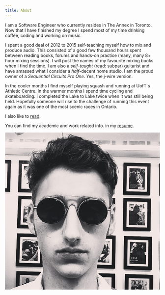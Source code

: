 ```yaml
---
title: About
---
```


I am a Software Engineer who currently resides in The Annex in Toronto. Now that I have finished my degree I spend most of my time drinking coffee, coding and working on music.

I spent a good deal of 2012 to 2015 self-teaching myself how to mix and produce audio. This consisted of a good few thousand hours spent between reading books, forums and hands-on practice (many, many 8+ hour mixing sessions). I will post the names of my favourite mixing books when I find the time. I am also a *self-taught* (read: subpar)
guitarist and have amassed what I consider a *half*-decent home studio. I am the proud owner of a *Sequential Circuits Pro One*. Yes, the j-wire version.

In the cooler months I find myself playing squash and running at UofT's Athletic Centre. In the warmer months I spend time cycling and skateboarding. I completed the Lake to Lake twice when it was still being held. Hopefully someone will rise to the challenge of running this event again as it was one of the most scenic races in Ontario.

I also like to [read](/books.html).

You can find my academic and work related info. in my [resume](/images/resume.pdf).

<img src="/images/miro.jpg" alt="Miro" height="512" width="512">

